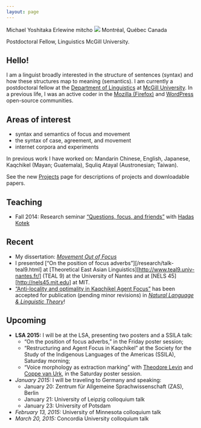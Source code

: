 ```yaml
---
layout: page
---
```

<div class="vcard">
<span class="fn">Michael Yoshitaka Erlewine</span>
<span class="nickname">mitcho</span>
<span class="photo image"><img src="/images/kyoto-270x150.jpg"/></span>
<span class="adr">
	<span class="locality">Montréal</span>,
	<span class="region">Québec</span>
	<span class="country">Canada</span>
</span>

<span class="title">Postdoctoral Fellow, Linguistics</span>
<span class="org">McGill University</span>.
</div>

## Hello!

I am a linguist broadly interested in the structure of sentences (syntax) and how these structures map to meaning (semantics). I am currently a postdoctoral fellow at the [Department of Linguistics](http://www.mcgill.ca/linguistics/department-linguistics) at [McGill University](http://mcgill.ca). In a previous life, I was an active coder in the [Mozilla (Firefox)](http://mozilla.org) and [WordPress](http://wordpress.org) open-source communities.

## Areas of interest

*   syntax and semantics of focus and movement
*   the syntax of case, agreement, and movement
*   internet corpora and experiments

In previous work I have worked on: Mandarin Chinese, English, Japanese, Kaqchikel (Mayan; Guatemala), Squliq Atayal (Austronesian; Taiwan).

See the new [Projects](/projects) page for descriptions of projects and downloadable papers.

## Teaching

*   Fall 2014: Research seminar [&#8220;Questions, focus, and friends&#8221;](http://people.linguistics.mcgill.ca/~michael.erlewine/focus-wh/) with [Hadas Kotek](http://hkotek.com)

## Recent

*   My dissertation: [*Movement Out of Focus*](/research/dissertation.html)
*   I presented [&#8220;On the position of focus adverbs&#8221;][/research/talk-teal9.html] at [Theoretical East Asian Linguistics][http://www.teal9.univ-nantes.fr/] (TEAL 9) at the University of Nantes and at [NELS 45][http://nels45.mit.edu] at MIT.
*   [&#8220;Anti-locality and optimality in Kaqchikel Agent Focus&#8221;][16] has been accepted for publication (pending minor revisions) in [*Natural Language & Linguistic Theory*][17]!

## Upcoming

*	**LSA 2015:** I will be at the LSA, presenting two posters and a SSILA talk:
	* &#8220;On the position of focus adverbs,&#8221; in the Friday poster session;
	* &#8220;Restructuring and Agent Focus in Kaqchikel&#8221; at the Society for the Study of the Indigenous Languages of the Americas (SSILA), Saturday morning;
	* &#8220;Voice morphology as extraction marking&#8221; with [Theodore Levin](https://sites.google.com/site/tfranklevin/) and [Coppe van Urk](http://web.mit.edu/cvanurk/www/), in the Saturday poster session.
*	*January 2015:* I will be traveling to Germany and speaking:
	* January 20: Zentrum für Allgemeine Sprachwissenschaft (ZAS), Berlin
	* January 21: University of Leipzig colloquium talk
	* January 23: University of Potsdam
* 	*February 13, 2015:* University of Minnesota colloquium talk
* 	*March 20, 2015:* Concordia University colloquium talk

 [12]: /academic/elu-afla21-preprint.pdf
 [15]: https://sites.google.com/a/hawaii.edu/afla21/home
 [16]: http://ling.auf.net/lingbuzz/001841/current.pdf
 [17]: https://www.springer.com/education+%26+language/linguistics/journal/11049
